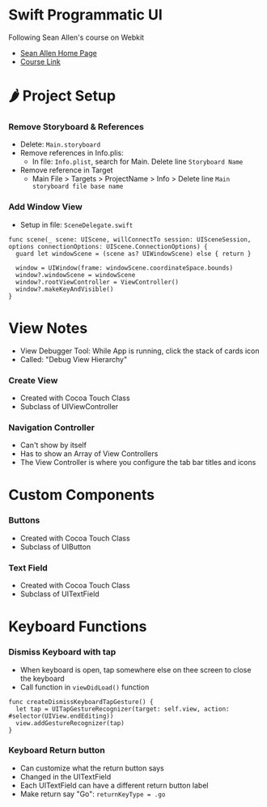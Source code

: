 # Swift Programmatic UI

Following Sean Allen's course on Webkit

- [Sean Allen Home Page](https://seanallen.teachable.com/courses/)
- [Course Link](https://seanallen.teachable.com/courses/enrolled/681906)

# :hot_pepper: Project Setup

### Remove Storyboard & References

- Delete: `Main.storyboard`
- Remove references in Info.plis:
  - In file: `Info.plist`, search for Main. Delete line `Storyboard Name`
- Remove reference in Target
  - Main File > Targets > ProjectName > Info > Delete line `Main storyboard file base name`  

### Add Window View

- Setup in file: `SceneDelegate.swift`
```
func scene(_ scene: UIScene, willConnectTo session: UISceneSession, options connectionOptions: UIScene.ConnectionOptions) {
  guard let windowScene = (scene as? UIWindowScene) else { return }
        
  window = UIWindow(frame: windowScene.coordinateSpace.bounds)      
  window?.windowScene = windowScene
  window?.rootViewController = ViewController()
  window?.makeKeyAndVisible()
}
```

# View Notes

- View Debugger Tool: While App is running, click the stack of cards icon
- Called: "Debug View Hierarchy"

### Create View

- Created with Cocoa Touch Class
- Subclass of UIViewController

### Navigation Controller

- Can't show by itself
- Has to show an Array of View Controllers
- The View Controller is where you configure the tab bar titles and icons

# Custom Components

### Buttons

- Created with Cocoa Touch Class
- Subclass of UIButton

### Text Field

- Created with Cocoa Touch Class
- Subclass of UITextField

# Keyboard Functions

### Dismiss Keyboard with tap

- When keyboard is open, tap somewhere else on thee screen to close the keyboard
- Call function in `viewDidLoad()` function
```
func createDismissKeyboardTapGesture() {
  let tap = UITapGestureRecognizer(target: self.view, action: #selector(UIView.endEditing))      
  view.addGestureRecognizer(tap)
}
```

### Keyboard Return button

- Can customize what the return button says
- Changed in the UITextField
- Each UITextField can have a different return button label
- Make return say "Go": `returnKeyType = .go`
